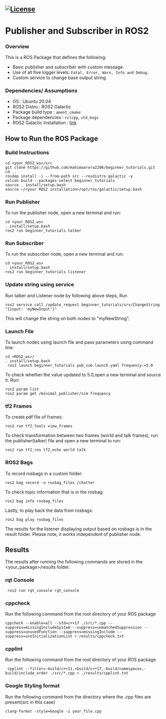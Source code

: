 [![License](https://img.shields.io/badge/License-Apache%202.0-blue.svg)](https://opensource.org/licenses/Apache-2.0)
---
# Publisher and Subscriber in ROS2

### Overview

This is a ROS Package that defines the following:
- Basic publisher and subscriber with custom message.
- Use of all five logger levels: ```Fatal, Error, Warn, Info and Debug.```
- Custom service to change base output string.



### Dependencies/ Assumptions
- OS : Ubuntu 20.04 
- ROS2 Distro : ROS2 Galactic
- Package build type : ```ament_cmake ```
- Package dependencies : ```rclcpp```, ```std_msgs``` 
- ROS2 Galactic Installation : [link](https://docs.ros.org/en/galactic/Installation/Ubuntu-Install-Debians.html)

## How to Run the ROS Package
### Build Instructions
```
cd <your_ROS2_ws>/src
git clone https://github.com/mahimaarora2208/beginner_tutorials.git
cd ..   
rosdep install -i --from-path src --rosdistro galactic -y
colcon build --packages-select beginner_tutorials
source . install/setup.bash
source ~/<your ROS2 installation>/opt/ros/galactic/setup.bash
```

### Run Publisher
To run the publisher node, open a new terminal and run:
```
cd <your_ROS2_ws>
. install/setup.bash
ros2 run beginner_tutorials talker
```
### Run Subscriber
To run the subscriber node, open a new terminal and run:
```
cd <your_ROS2_ws>
. install/setup.bash
ros2 run beginner_tutorials listener
```

### Update string using service
Run talker and Listener node by following above steps, Run
```
ros2 service call /update_request beginner_tutorials/srv/ChangeString "{input: 'myNewInput'}"
```
This will change the string on both nodes to "myNewString".


### Launch File
To launch nodes using launch file and pass parameters using command line:
```
cd <ROS2_ws>/
. install/setup.bash
 ros2 launch beginner_tutorials pub_sub.launch.yaml frequency:=5.0

```

To check whether the value updated to 5.0,open a new terminal and source it. Run:
```
ros2 param list
ros2 param get /minimal_publisher/sim frequency 
```
### tf2 Frames
To create pdf file of frames:
```
ros2 run tf2_tools view_frames
```
To check transformation between two frames (world and talk frames), run the publisher(talker) file and open a new terminal to run:
```
ros2 run tf2_ros tf2_echo world talk
```
### ROS2 Bags
To record rosbags in a custom folder:
```
ros2 bag record -o rosbag_files /chatter
```
To check topic information that is in the rosbag:
```
ros2 bag info rosbag_files
```
Lastly, to play back the data from rosbags:
```
ros2 bag play rosbag_files
```

The results for the listener displaying output based on rosbags is in the result folder. Please note, it works independent of publisher node.
## Results
The results after running the following commands are stored in the <your_package>/results folder.

### rqt Console
```
 ros2 run rqt_console rqt_console

```
### cppcheck
Run the following command from the root directory of your ROS package
```
cppcheck --enable=all --std=c++17 ./src/*.cpp --suppress=missingIncludeSystem --suppress=unmatchedSuppression --suppress=unusedFunction --suppress=missingInclude --suppress=useInitializationList > results/cppcheck.txt
```
### cpplint
Run the following command from the root directory of your ROS package
```
 cpplint --filter=-build/c++11,+build/c++17,-build/namespaces,-build/include_order ./src/*.cpp > ./results/cpplint.txt
```
### Google Styling format
Run the following command from the directory where the .cpp files are present(src in this case)
```
clang-format -style=Google -i your_file.cpp
```
